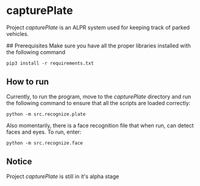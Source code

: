 # capturePlate
Project _capturePlate_ is an ALPR system used for keeping track of parked vehicles.

## Prerequisites
Make sure you have all the proper libraries installed with the following command
```
pip3 install -r requirements.txt
```

## How to run
Currently, to run the program, move to the _capturePlate_ directory and run the following command to ensure that all the scripts are loaded correctly:
```
python -m src.recognize.plate
```
Also momentarily, there is a face recognition file that when run, can detect faces and eyes. To run, enter:
```
python -m src.recognize.face
```

## Notice
Project _capturePlate_ is still in it's alpha stage
